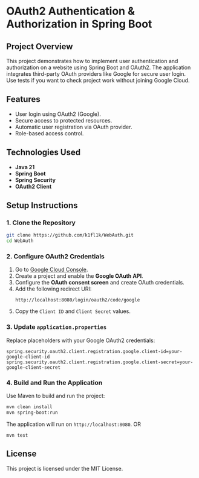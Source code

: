 # **OAuth2 Authentication & Authorization in Spring Boot**

## **Project Overview**
This project demonstrates how to implement user authentication and authorization on a website using Spring Boot and OAuth2. 
The application integrates third-party OAuth providers like Google for secure user login.
Use tests if you want to check project work without joining Google Cloud.

## **Features**
- User login using OAuth2 (Google).
- Secure access to protected resources.
- Automatic user registration via OAuth provider.
- Role-based access control.

## **Technologies Used**
- **Java 21**
- **Spring Boot**
- **Spring Security**
- **OAuth2 Client**

## **Setup Instructions**

### **1. Clone the Repository**
```bash
git clone https://github.com/k1fl1k/WebAuth.git
cd WebAuth
```

### **2. Configure OAuth2 Credentials**
1. Go to [Google Cloud Console](https://console.cloud.google.com/).
2. Create a project and enable the **Google OAuth API**.
3. Configure the **OAuth consent screen** and create OAuth credentials.
4. Add the following redirect URI:
   ```
   http://localhost:8080/login/oauth2/code/google
   ```
5. Copy the `Client ID` and `Client Secret` values.

### **3. Update `application.properties`**
Replace placeholders with your Google OAuth2 credentials:

```properties
spring.security.oauth2.client.registration.google.client-id=your-google-client-id
spring.security.oauth2.client.registration.google.client-secret=your-google-client-secret
```

### **4. Build and Run the Application**
Use Maven to build and run the project:

```bash
mvn clean install
mvn spring-boot:run
```
The application will run on `http://localhost:8080`.
OR
```
mvn test
```

## **License**
This project is licensed under the MIT License.
